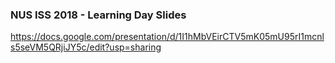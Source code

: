 ### NUS ISS 2018 - Learning Day Slides
<https://docs.google.com/presentation/d/1I1hMbVEirCTV5mK05mU95rI1mcnls5seVM5QRjiJY5c/edit?usp=sharing>